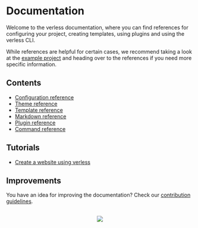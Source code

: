 # Documentation

Welcome to the verless documentation, where you can find references for configuring your project, creating templates,
using plugins and using the verless CLI.

While references are helpful for certain cases, we recommend taking a look at the [example project](../example) and
heading over to the references if you need more specific information.

## Contents

* [Configuration reference](configuration-reference.md)
* [Theme reference](theme-reference.md)
* [Template reference](template-reference.md)
* [Markdown reference](markdown-reference.md)
* [Plugin reference](plugin-reference.md)
* [Command reference](command-reference.md)

## Tutorials

* [Create a website using verless](create-a-website-using-verless.md)

## Improvements

You have an idea for improving the documentation? Check our
[contribution guidelines](CONTRIBUTING.md#improving-documentation).

<p align="center">
<br>
<a href="https://github.com/verless/verless">
<img src="https://verless.dominikbraun.io/static/img/logo-footer-v1.0.0.png">
</a>
</p>
